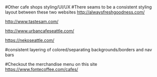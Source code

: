 #Other cafe shops styling/UI/UX
#There seams to be a consistent styling layout between these two websites
http://alwaysfreshgoodness.com/

http://www.tastesam.com/

http://www.urbancafeseattle.com/

https://nekoseattle.com/

#consistent layering of colored/separating backgrounds/borders and nav bars

#Checkout the merchandise menu on this site
https://www.fontecoffee.com/cafes/

